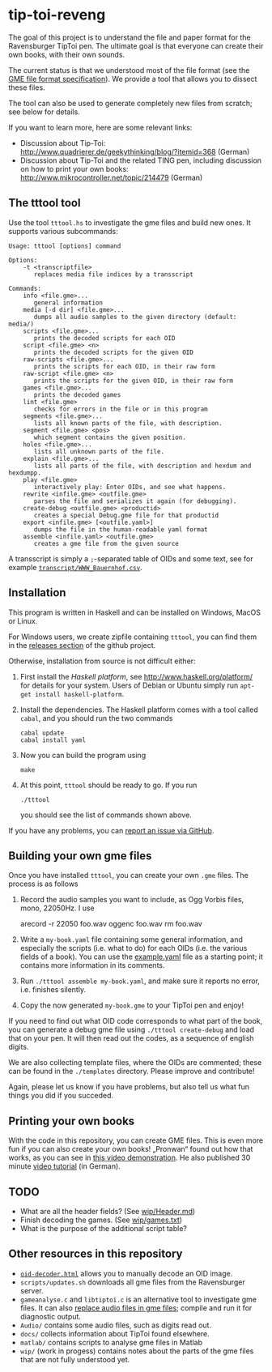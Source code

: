 tip-toi-reveng
==============

The goal of this project is to understand the file and paper format for the
Ravensburger TipToi pen. The ultimate goal is that everyone can create their
own books, with their own sounds.

The current status is that we understood most of the file format (see the
[GME file format specification](GME-Format.md)). We provide a tool that allows
you to dissect these files.

The tool can also be used to generate completely new files from scratch; see
below for details.

If you want to learn more, here are some relevant links:
 * Discussion about Tip-Toi: http://www.quadrierer.de/geekythinking/blog/?itemid=368 (German)
 * Discussion about Tip-Toi and the related TING pen, including discussion on how to print your own books: http://www.mikrocontroller.net/topic/214479 (German)

The tttool tool
---------------

Use the tool `tttool.hs` to investigate the gme files and build new ones. It
supports various subcommands:

	Usage: tttool [options] command

	Options:
	    -t <transcriptfile>
	       replaces media file indices by a transscript

	Commands:
	    info <file.gme>...
	       general information
	    media [-d dir] <file.gme>...
	       dumps all audio samples to the given directory (default: media/)
	    scripts <file.gme>...
	       prints the decoded scripts for each OID
	    script <file.gme> <n>
	       prints the decoded scripts for the given OID
	    raw-scripts <file.gme>...
	       prints the scripts for each OID, in their raw form
	    raw-script <file.gme> <n>
	       prints the scripts for the given OID, in their raw form
	    games <file.gme>...
	       prints the decoded games
	    lint <file.gme>
	       checks for errors in the file or in this program
	    segments <file.gme>...
	       lists all known parts of the file, with description.
	    segment <file.gme> <pos>
	       which segment contains the given position.
	    holes <file.gme>...
	       lists all unknown parts of the file.
	    explain <file.gme>...
	       lists all parts of the file, with description and hexdum and hexdumpp.
	    play <file.gme>
	       interactively play: Enter OIDs, and see what happens.
	    rewrite <infile.gme> <outfile.gme>
	       parses the file and serializes it again (for debugging).
	    create-debug <outfile.gme> <productid>
	       creates a special Debug.gme file for that productid
	    export <infile.gme> [<outfile.yaml>]
	       dumps the file in the human-readable yaml format
	    assemble <infile.yaml> <outfile.gme>
	       creates a gme file from the given source

A transscript is simply a `;`-separated table of OIDs and some text, see for example [`transcript/WWW_Bauernhof.csv`](transcript/WWW_Bauernhof.csv).


Installation
------------

This program is written in Haskell and can be installed on Windows, MacOS or Linux.

For Windows users, we create zipfile containing `tttool`, you can find them in
the [releases section](https://github.com/entropia/tip-toi-reveng/releases) of
the github project.

Otherwise, installation from source is not difficult either:

 1. First install the *Haskell platform*, see http://www.haskell.org/platform/
    for details for your system. Users of Debian or Ubuntu simply run `apt-get
    install haskell-platform`.

 2. Install the dependencies. The Haskell platform comes with a tool called
    `cabal`, and you should run the two commands

        cabal update
        cabal install yaml

 3. Now you can build the program using

        make

 4. At this point, `tttool` should be ready to go. If you run

        ./tttool

    you should see the list of commands shown above.

If you have any problems, you can [report an issue via GitHub](https://github.com/entropia/tip-toi-reveng/issues).

Building your own gme files
---------------------------

Once you have installed `tttool`, you can create your own `.gme` files. The
process is as follows

 1. Record the audio samples you want to include, as Ogg Vorbis files, mono, 22050Hz. I use

       arecord -r 22050 foo.wav
       oggenc foo.wav
       rm foo.wav

 2. Write a `my-book.yaml` file containing some general information, and especially
    the scripts (i.e. what to do) for each OIDs (i.e. the various fields of a
    book). You can use the [example.yaml](example.yaml) file as a starting
    point; it contains more information in its comments.

 3. Run `./tttool assemble my-book.yaml`, and make sure it reports no error, i.e.
    finishes silently.

 4. Copy the now generated `my-book.gme` to your TipToi pen and enjoy!

If you need to find out what OID code corresponds to what part of the book, you
can generate a debug gme file using `./tttool create-debug` and load that on
your pen. It will then read out the codes, as a sequence of english digits.

We are also collecting template files, where the OIDs are commented; these can
be found in the `./templates` directory. Please improve and contribute!

Again, please let us know if you have problems, but also tell us what fun things you did if you succeded.

Printing your own books
-----------------------

With the code in this repository, you can create GME files. This is even more
fun if you can also create your own books! „Pronwan“ found out how that works,
as you can see in [this video demonstration](http://youtu.be/KC97F4PfNhk). He
also published 30 minute [video tutorial](http://youtu.be/4AjvjFM8GzM) (in
German).

TODO
----

 * What are all the header fields? (See [wip/Header.md](wip/Header.md))
 * Finish decoding the games. (See [wip/games.txt](wip/games.txt))
 * What is the purpose of the additional script table?

Other resources in this repository
----------------------------------

 * [`oid-decoder.html`](http://htmlpreview.github.io/?https://github.com/entropia/tip-toi-reveng/blob/master/oid-decoder.html) allows you to manually decode an OID image.
 * `scripts/updates.sh` downloads all gme files from the Ravensburger server.
 * `gameanalyse.c` and `libtiptoi.c` is an alternative tool to investigate gme
   files. It can also [replace audio files in gme files](Audio/README.md);
   compile and run it for diagnostic output.
 * `Audio/` contains some audio files, such as digits read out.
 * `docs/` collects information about TipToi found elsewhere.
 * `matlab/` contains scripts to analyse gme files in Matlab
 * `wip/` (work in progess) contains notes about the parts of the gme files that are not
   fully understood yet.


